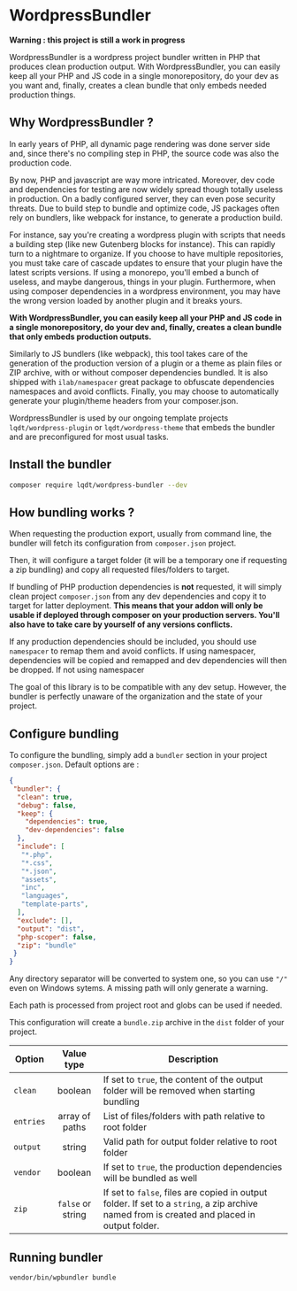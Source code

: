 # WordpressBundler

**Warning : this project is still a work in progress**

WordpressBundler is a wordpress project bundler written in PHP that produces clean production output. With WordpressBundler, you can easily keep all your PHP and JS code in a single monorepository, do your dev as you want and, finally, creates a clean bundle that only embeds needed production things.

## Why WordpressBundler ?

In early years of PHP, all dynamic page rendering was done server side and, since there's no compiling step in PHP, the source code was also the production code.

By now, PHP and javascript are way more intricated. Moreover, dev code and dependencies for testing are now widely spread though totally useless in production. On a badly configured server, they can even pose security threats. Due to build step to bundle and optimize code, JS packages often rely on bundlers, like webpack for instance, to generate a production build.

For instance, say you're creating a wordpress plugin with scripts that needs a building step (like new Gutenberg blocks for instance). This can rapidly turn to a nightmare to organize. If you choose to have multiple repositories, you must take care of cascade updates to ensure that your plugin have the latest scripts versions. If using a monorepo, you'll embed a bunch of useless, and maybe dangerous, things in your plugin. Furthermore, when using composer dependencies in a wordpress environment, you may have the wrong version loaded by another plugin and it breaks yours.

**With WordpressBundler, you can easily keep all your PHP and JS code in a single monorepository, do your dev and, finally, creates a clean bundle that only embeds production outputs.**

Similarly to JS bundlers (like webpack), this tool takes care of the generation of the production version of a plugin or a theme as plain files or ZIP archive, with or without composer dependencies bundled. It is also shipped with `ilab/namespacer` great package to obfuscate dependencies namespaces and avoid conflicts. Finally, you may choose to automatically generate your plugin/theme headers from your composer.json.

WordpressBundler is used by our ongoing template projects `lqdt/wordpress-plugin` or `lqdt/wordpress-theme` that embeds the bundler and are preconfigured for most usual tasks.

## Install the bundler

```bash
composer require lqdt/wordpress-bundler --dev
```

## How bundling works ?

When requesting the production export, usually from command line, the bundler will fetch its configuration from `composer.json` project.

Then, it will configure a target folder (it will be a temporary one if requesting a zip bundling) and copy all requested files/folders to target.

If bundling of PHP production dependencies is **not** requested, it will simply clean project `composer.json` from any dev dependencies and copy it to target for latter deployment. **This means that your addon will only be usable if deployed through composer on your production servers. You'll also have to take care by yourself of any versions conflicts.**

If any production dependencies should be included, you should use `namespacer` to remap them and avoid conflicts. If using namespacer, dependencies will be copied and remapped and dev dependencies will then be dropped. If not using namespacer

The goal of this library is to be compatible with any dev setup.
However, the bundler is perfectly unaware of the organization and the state of your project.

## Configure bundling

To configure the bundling, simply add a `bundler` section in your project `composer.json`. Default options are :

```json
{
 "bundler": {
  "clean": true,
  "debug": false,
  "keep": {
    "dependencies": true,
    "dev-dependencies": false
  },
  "include": [
   "*.php",
   "*.css",
   "*.json",
   "assets",
   "inc",
   "languages",
   "template-parts",
  ],
  "exclude": [],
  "output": "dist",
  "php-scoper": false,
  "zip": "bundle"
 }
}
```

Any directory separator will be converted to system one, so you can use `"/"` even on Windows sytems. A missing path will only generate a warning.

Each path is processed from project root and globs can be used if needed.

This configuration will create a `bundle.zip` archive in the `dist` folder of your project.

Option  | Value type  | Description
--|:---:|--
`clean`  | boolean  | If set to `true`, the content of the output folder will be removed when starting bundling
`entries`  | array of paths | List of files/folders with path relative to root folder
`output`  | string  | Valid path for output folder relative to root folder
`vendor`  | boolean  | If set to `true`, the production dependencies will be bundled as well
`zip`  | `false` or string  | If set to `false`, files are copied in output folder. If set to a `string`, a zip archive named from is created and placed in output folder.

## Running bundler

```bash
vendor/bin/wpbundler bundle
```
